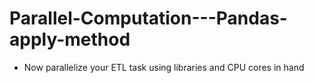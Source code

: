# Parallel-Computation---Pandas-apply-method

- Now parallelize your ETL task using libraries and CPU cores in hand 

